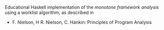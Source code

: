 Educational Haskell implementation of the
*monotone framework analysis* using a worklist
algorithm, as described in 

 * F. Nielson, H R. Nielson, C. Hankin: Principles of Program Analysis
